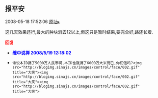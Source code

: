 ## 报平安
2008-05-18 17:52:06
[原址▸](http://www.fxgan.com/chan_time/2008_01_06/1012.htm)


这几天效果还行,最大的肿块消去12以上,但这只是暂时结果,要完全好,路还长着.




<font color='red'>**回复**</font>


- **<font color='blue'>缠中说禅 2008/5/19 12:18:02</font>**
- ```
  谁说本ID捐了5000万人民币啊,本ID也就捐了6000万大米而已,你们信吗?<img src="http://blogimg.sinajs.cn/images/control/face/002.gif" title="大笑"><img src="http://blogimg.sinajs.cn/images/control/face/002.gif" title="大笑"><img src="http://blogimg.sinajs.cn/images/control/face/002.gif" title="大笑">
  ```
